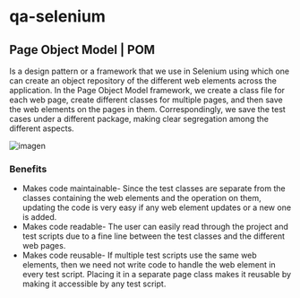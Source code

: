 # qa-selenium

## Page Object Model | POM

 Is a design pattern or a framework that we use in Selenium using which one can create an object repository of the different web elements across the application.  In the Page Object Model framework, we create a class file for each web page, create different classes for  multiple pages, and then save the web elements on the pages in them. Correspondingly, we save the test cases under a different package, making clear segregation among the different aspects. 

 ![imagen](https://github.com/leof300/qa-selenium/assets/69184023/3f6b17d1-89c6-4159-8484-2536a2843ffd)


 ### Benefits
 
- Makes code maintainable- Since the test classes are separate from the classes containing the web elements and the operation on them, updating the code is very easy if any web element updates or a new one is added.
- Makes code readable- The user can easily read through the project and test scripts due to a fine line between the test classes and the different web pages.
- Makes code reusable- If multiple test scripts use the same web elements, then we need not write code to handle the web element in every test script. Placing it in a separate page class makes it reusable by making it accessible by any test script.


